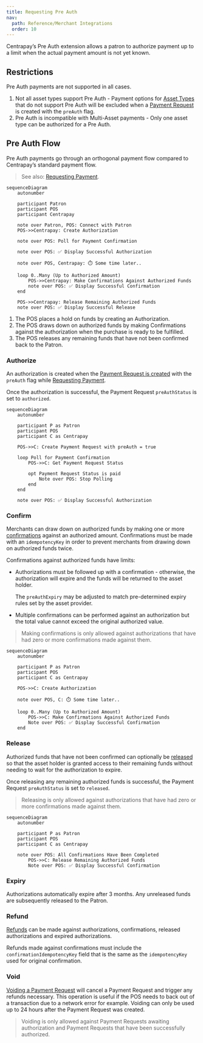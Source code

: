 ```yaml
---
title: Requesting Pre Auth
nav:
  path: Reference/Merchant Integrations
  order: 10
---
```


Centrapay’s Pre Auth extension allows a patron to authorize payment up to a limit when the actual payment amount is not yet known.

## Restrictions

Pre Auth payments are not supported in all cases.

1. Not all asset types support Pre Auth - Payment options for [Asset Types](https://docs.centrapay.com/api/asset-types) that do not support Pre Auth will be excluded when a [Payment Request](https://docs.centrapay.com/api/payment-requests#payment-request) is created with the `preAuth` flag.
2. Pre Auth is incompatible with Multi-Asset payments - Only one asset type can be authorized for a Pre Auth.

## Pre Auth Flow

Pre Auth payments go through an orthogonal payment flow compared to Centrapay’s standard payment flow.

> See also: [Requesting Payment](/guides/requesting-payment).

```mermaid
sequenceDiagram
	autonumber

	participant Patron
	participant POS
	participant Centrapay

	note over Patron, POS: Connect with Patron
	POS->>Centrapay: Create Authorization

	note over POS: Poll for Payment Confirmation

	note over POS: ✅ Display Successful Authorization

	note over POS, Centrapay: ⏱️ Some time later..

	loop 0..Many (Up to Authorized Amount)
		POS->>Centrapay: Make Confirmations Against Authorized Funds
		note over POS: ✅ Display Successful Confirmation
	end

	POS->>Centrapay: Release Remaining Authorized Funds
	note over POS: ✅ Display Successful Release
```

1. The POS places a hold on funds by creating an Authorization.
2. The POS draws down on authorized funds by making Confirmations against the authorization when the purchase is ready to be fulfilled.
3. The POS releases any remaining funds that have not been confirmed back to the Patron.

### Authorize

An authorization is created when the [Payment Request is created](https://docs.centrapay.com/api/payment-requests#create-a-payment-request) with the `preAuth` flag while [Requesting Payment](/guides/requesting-payment).

Once the authorization is successful, the Payment Request `preAuthStatus` is set to `authorized`.

```mermaid
sequenceDiagram
	autonumber

	participant P as Patron
	participant POS
	participant C as Centrapay

	POS->>C: Create Payment Request with preAuth = true

	loop Poll for Payment Confirmation
		POS->>C: Get Payment Request Status

		opt Payment Request Status is paid
			Note over POS: Stop Polling
		end
	end

	note over POS: ✅ Display Successful Authorization
```

### Confirm

Merchants can draw down on authorized funds by making one or more [confirmations](https://docs.centrapay.com/api/payment-requests#make-a-confirmation-against-a-pre-auth-payment-request-experimental) against an authorized amount. Confirmations must be made with an `idempotencyKey` in order to prevent merchants from drawing down on authorized funds twice.

Confirmations against authorized funds have limits:

- Authorizations must be followed up with a confirmation - otherwise, the authorization will expire and the funds will be returned to the asset holder.

    The `preAuthExpiry` may be adjusted to match pre-determined expiry rules set by the asset provider.

- Multiple confirmations can be performed against an authorization but the total value cannot exceed the original authorized value.

> Making confirmations is only allowed against authorizations that have had zero or more confirmations made against them.

```mermaid
sequenceDiagram
	autonumber

	participant P as Patron
	participant POS
	participant C as Centrapay

	POS->>C: Create Authorization

	note over POS, C: ⏱️ Some time later..

	loop 0..Many (Up to Authorized Amount)
		POS->>C: Make Confirmations Against Authorized Funds
		Note over POS: ✅ Display Successful Confirmation
	end
```

### Release

Authorized funds that have not been confirmed can optionally be [released](https://docs.centrapay.com/api/payment-requests#release-funds-held-for-a-pre-auth-payment-request-experimental) so that the asset holder is granted access to their remaining funds without needing to wait for the authorization to expire.

Once releasing any remaining authorized funds is successful, the Payment Request `preAuthStatus` is set to `released`.

> Releasing is only allowed against authorizations that have had zero or more confirmations made against them.

```mermaid
sequenceDiagram
	autonumber

	participant P as Patron
	participant POS
	participant C as Centrapay

	note over POS: All Confirmations Have Been Completed
		POS->>C: Release Remaining Authorized Funds
		Note over POS: ✅ Display Successful Confirmation
```

### Expiry

Authorizations automatically expire after 3 months. Any unreleased funds are subsequently released to the Patron.

### Refund

[Refunds](/guides/initiating-refunds) can be made against authorizations, confirmations, released authorizations and expired authorizations.

Refunds made against confirmations must include the `confirmationIdempotencyKey` field that is the same as the `idempotencyKey` used for original confirmation.

### Void

[Voiding a Payment Request](https://docs.centrapay.com/api/payment-requests#void-a-payment-request-experimental) will cancel a Payment Request and trigger any refunds necessary. This operation is useful if the POS needs to back out of a transaction due to a network error for example. Voiding can only be used up to 24 hours after the Payment Request was created.

> Voiding is only allowed against Payment Requests awaiting authorization and Payment Requests that have been successfully authorized.
